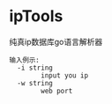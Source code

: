 # ipTools
纯真ip数据库go语言解析器
```
输入例示:
  -i string
        input you ip
  -w string
        web port
```